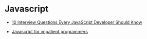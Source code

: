 # Javascript

- [10 Interview Questions Every JavaScript Developer Should Know](https://medium.com/javascript-scene/10-interview-questions-every-javascript-developer-should-know-6fa6bdf5ad95#.ip4hbket1)

- [Javascript for impatient programmers](https://exploringjs.com/impatient-js/toc.html)
